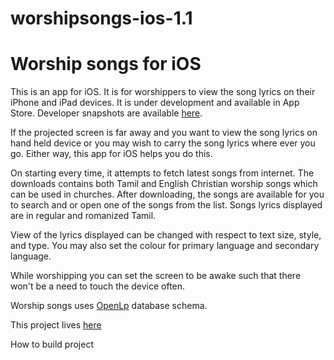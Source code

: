 # worshipsongs-ios-1.1

Worship songs for iOS
================

This is an app for iOS. It is for worshippers to view the song lyrics on their iPhone and iPad devices. It is under development and available in App Store. Developer snapshots are available [here](#).

If the projected screen is far away and you want to view the song lyrics on hand held device or you may wish to carry the song lyrics where ever you go. Either way, this app for iOS helps you do this.

On starting every time, it attempts to fetch latest songs from internet. The downloads contains both Tamil and English Christian worship songs which can be used in churches. After downloading, the songs are available for you to search and or open one of the songs from the list. Songs lyrics displayed are in regular and romanized Tamil.

View of the lyrics displayed can be changed with respect to text size, style, and type. You may also set the colour for primary language and secondary language.

While worshipping you can set the screen to be awake such that there won't be a need to touch the device often.

Worship songs uses [OpenLp](http://openlp.org) database schema. 

This project lives [here](https://github.com/crunchersaspire/worshipsongs-ios)

How to build project

